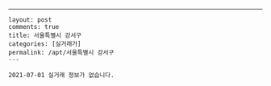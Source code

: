 ---
    layout: post
    comments: true
    title: 서울특별시 강서구
    categories: [실거래가]
    permalink: /apt/서울특별시 강서구
    ---

    2021-07-01 실거래 정보가 없습니다.

    